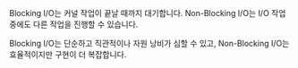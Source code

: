 Blocking I/O는 커널 작업이 끝날 때까지 대기합니다. Non-Blocking I/O는 I/O 작업 중에도 다른 작업을 진행할 수 있습니다. 

Blocking I/O는 단순하고 직관적이나 자원 낭비가 심할 수 있고, Non-Blocking I/O는 효율적이지만 구현이 더 복잡합니다.